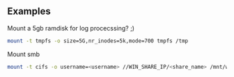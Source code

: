 ## Examples

Mount a 5gb ramdisk for log procecssing? ;) 

```bash
mount -t tmpfs -o size=5G,nr_inodes=5k,mode=700 tmpfs /tmp
```

Mount smb

```bash
mount -t cifs -o username=<username> //WIN_SHARE_IP/<share_name> /mnt/win_share

```

